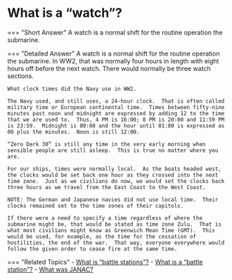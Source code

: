 # What is a “watch”?


=== "Short Answer"
    A watch is a normal shift for the routine operation the submarine.

=== "Detailed Answer"
    A watch is a normal shift for the routine operation the submarine.  In WW2, that was normally four hours in length with eight hours off before the next watch.  There would normally be three watch sections.

    What clock times did the Navy use in WW2.

    The Navy used, and still uses, a 24-hour clock.  That is often called military time or European continental time.  Times between fifty-nine minutes past noon and midnight are expressed by adding 12 to the time that we are used to.  Thus, 4 PM is 16:00; 8 PM is 20:00 and 11:59 PM is 23:59.  Midnight is 00:00 and the hour until 01:00 is expressed as 00 plus the minutes.  Noon is still 12:00.

    “Zero Dark 30” is still any time in the very early morning when sensible people are still asleep.  This is true no matter where you are.

    For our ships, times were normally local.  As the boats headed west, the clocks would be set back one hour as they crossed into the next time zone.  Just as we civilians do now, we would set the clocks back three hours as we travel from the East Coast to the West Coast.

    NOTE: The German and Japanese navies did not use local time.  Their clocks remained set to the time zones of their capitols.

    If there were a need to specify a time regardless of where the submarine might be, that would be stated as time zone Zulu.  That is what most civilians might know as Greenwich Mean Time (GMT).  This would be used, for example, as the time for the cessation of hostilities, the end of the war.  That way, everyone everywhere would follow the given order to cease fire at the same time.

=== "Related Topics"
    - [What is “battle stations”?](./what-is-battle-stations.md)
    - [What is a “battle station”?](./what-is-a-battle-station.md)
    - [What was JANAC?](./what-was-janac.md)
